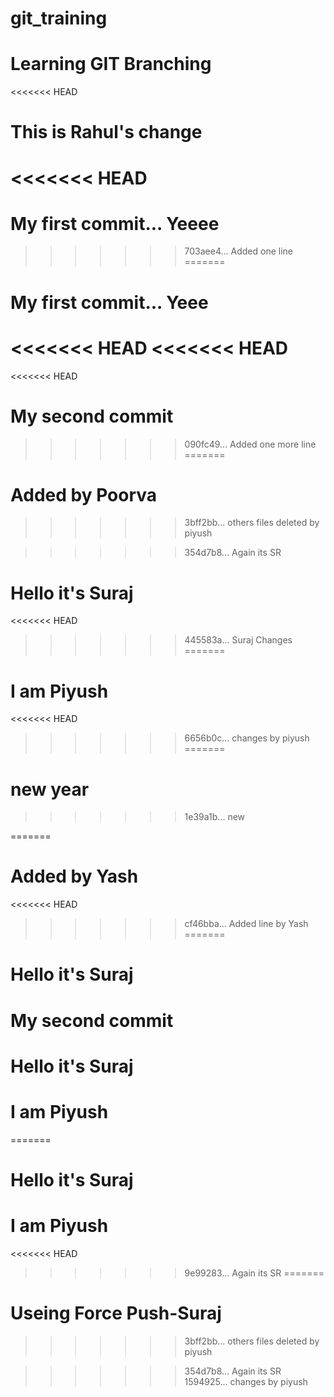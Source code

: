 # git_training

# Learning GIT Branching

<<<<<<< HEAD
# This is Rahul's change
<<<<<<< HEAD
=======
# My first commit... Yeeee
>>>>>>> 703aee4... Added one line
=======
# My first commit... Yeee
<<<<<<< HEAD
<<<<<<< HEAD
=======
<<<<<<< HEAD
# My second commit
>>>>>>> 090fc49... Added one more line
=======
# Added by Poorva

>>>>>>> 3bff2bb... others files deleted by piyush

>>>>>>> 354d7b8... Again its SR

# Hello it's Suraj

<<<<<<< HEAD
>>>>>>> 445583a... Suraj Changes
=======
# I am Piyush
<<<<<<< HEAD
>>>>>>> 6656b0c... changes by piyush
=======

# new year

>>>>>>> 1e39a1b... new

=======
# Added by Yash
<<<<<<< HEAD
>>>>>>> cf46bba... Added line by Yash
=======



# Hello it's Suraj





# My second commit

# Hello it's Suraj



# I am Piyush


=======
# Hello it's Suraj
# I am Piyush
<<<<<<< HEAD

>>>>>>> 9e99283... Again its SR
=======
# Useing Force Push-Suraj
>>>>>>> 3bff2bb... others files deleted by piyush

>>>>>>> 354d7b8... Again its SR
>>>>>>> 1594925... changes by piyush
